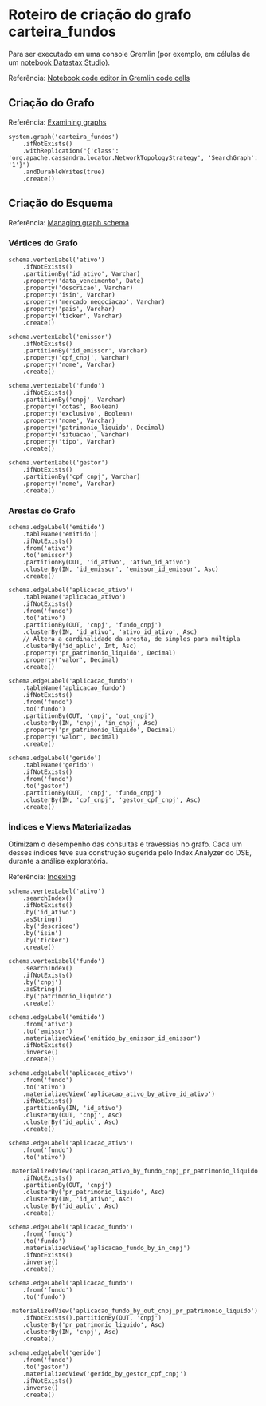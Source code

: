 # Roteiro de criação do grafo __carteira_fundos__

Para ser executado em uma console Gremlin (por exemplo, em células de um [notebook Datastax Studio](BI-Master-criacao-carga-grafo.studio-nb.tar)).

Referência: [Notebook code editor in Gremlin code cells](https://docs.datastax.com/en/studio/6.0/studio/reference/gremlinCodeInNotebook.html)

## Criação do Grafo
Referência: [Examining graphs](https://docs.datastax.com/en/dse/6.0/dse-dev/datastax_enterprise/graph/using/examineGraph.html)

```
system.graph('carteira_fundos')
    .ifNotExists()
    .withReplication("{'class': 'org.apache.cassandra.locator.NetworkTopologyStrategy', 'SearchGraph': '1'}")
    .andDurableWrites(true)
    .create()  
```

## Criação do Esquema
Referência: [Managing graph schema](https://docs.datastax.com/en/dse/6.0/dse-dev/datastax_enterprise/graph/using/manageSchemaTOC.html)

### Vértices do Grafo

```
schema.vertexLabel('ativo')
    .ifNotExists()
    .partitionBy('id_ativo', Varchar)
    .property('data_vencimento', Date)
    .property('descricao', Varchar)
    .property('isin', Varchar)
    .property('mercado_negociacao', Varchar)
    .property('pais', Varchar)
    .property('ticker', Varchar)
    .create()
    
schema.vertexLabel('emissor')
    .ifNotExists()
    .partitionBy('id_emissor', Varchar)
    .property('cpf_cnpj', Varchar)
    .property('nome', Varchar)
    .create()
    
schema.vertexLabel('fundo')
    .ifNotExists()
    .partitionBy('cnpj', Varchar)
    .property('cotas', Boolean)
    .property('exclusivo', Boolean)
    .property('nome', Varchar)
    .property('patrimonio_liquido', Decimal)
    .property('situacao', Varchar)
    .property('tipo', Varchar)
    .create()
    
schema.vertexLabel('gestor')
    .ifNotExists()
    .partitionBy('cpf_cnpj', Varchar)
    .property('nome', Varchar)
    .create()
```

### Arestas do Grafo
	
```
schema.edgeLabel('emitido')
    .tableName('emitido')
    .ifNotExists()
    .from('ativo')
    .to('emissor')
    .partitionBy(OUT, 'id_ativo', 'ativo_id_ativo')
    .clusterBy(IN, 'id_emissor', 'emissor_id_emissor', Asc)
    .create()
    
schema.edgeLabel('aplicacao_ativo')
    .tableName('aplicacao_ativo')
    .ifNotExists()
    .from('fundo')
    .to('ativo')
    .partitionBy(OUT, 'cnpj', 'fundo_cnpj')
    .clusterBy(IN, 'id_ativo', 'ativo_id_ativo', Asc)
    // Altera a cardinalidade da aresta, de simples para múltipla
    .clusterBy('id_aplic', Int, Asc)
    .property('pr_patrimonio_liquido', Decimal)
    .property('valor', Decimal)
    .create()
    
schema.edgeLabel('aplicacao_fundo')
    .tableName('aplicacao_fundo')
    .ifNotExists()
    .from('fundo')
    .to('fundo')
    .partitionBy(OUT, 'cnpj', 'out_cnpj')
    .clusterBy(IN, 'cnpj', 'in_cnpj', Asc)
    .property('pr_patrimonio_liquido', Decimal)
    .property('valor', Decimal)
    .create()
    
schema.edgeLabel('gerido')
    .tableName('gerido')
    .ifNotExists()
    .from('fundo')
    .to('gestor')
    .partitionBy(OUT, 'cnpj', 'fundo_cnpj')
    .clusterBy(IN, 'cpf_cnpj', 'gestor_cpf_cnpj', Asc)
    .create()
```

### Índices e Views Materializadas 
Otimizam o desempenho das consultas e travessias no grafo. Cada um desses índices teve sua construção sugerida pelo Index Analyzer do DSE, durante a análise exploratória.

Referência: [Indexing](https://docs.datastax.com/en/dse/6.8/dse-dev/datastax_enterprise/graph/using/indexing.html)
	
```
schema.vertexLabel('ativo')
    .searchIndex()
    .ifNotExists()
    .by('id_ativo')
    .asString()
    .by('descricao')
    .by('isin')
    .by('ticker')
    .create()

schema.vertexLabel('fundo')
    .searchIndex()
    .ifNotExists()
    .by('cnpj')
    .asString()
    .by('patrimonio_liquido')
    .create()

schema.edgeLabel('emitido')
    .from('ativo')
    .to('emissor')
    .materializedView('emitido_by_emissor_id_emissor')
    .ifNotExists()
    .inverse()
    .create()

schema.edgeLabel('aplicacao_ativo')
    .from('fundo')
    .to('ativo')
    .materializedView('aplicacao_ativo_by_ativo_id_ativo')
    .ifNotExists()
    .partitionBy(IN, 'id_ativo')
    .clusterBy(OUT, 'cnpj', Asc)
    .clusterBy('id_aplic', Asc)
    .create()

schema.edgeLabel('aplicacao_ativo')
    .from('fundo')
    .to('ativo')
    .materializedView('aplicacao_ativo_by_fundo_cnpj_pr_patrimonio_liquido')
    .ifNotExists()
    .partitionBy(OUT, 'cnpj')
    .clusterBy('pr_patrimonio_liquido', Asc)
    .clusterBy(IN, 'id_ativo', Asc)
    .clusterBy('id_aplic', Asc)
    .create()

schema.edgeLabel('aplicacao_fundo')
    .from('fundo')
    .to('fundo')
    .materializedView('aplicacao_fundo_by_in_cnpj')
    .ifNotExists()
    .inverse()
    .create()

schema.edgeLabel('aplicacao_fundo')
    .from('fundo')
    .to('fundo')
    .materializedView('aplicacao_fundo_by_out_cnpj_pr_patrimonio_liquido')
    .ifNotExists().partitionBy(OUT, 'cnpj')
    .clusterBy('pr_patrimonio_liquido', Asc)
    .clusterBy(IN, 'cnpj', Asc)
    .create()

schema.edgeLabel('gerido')
    .from('fundo')
    .to('gestor')
    .materializedView('gerido_by_gestor_cpf_cnpj')
    .ifNotExists()
    .inverse()
    .create()
```
	
